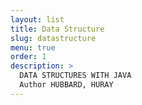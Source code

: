 ```yaml
---
layout: list
title: Data Structure
slug: datastructure
menu: true
order: 1
description: >
  DATA STRUCTURES WITH JAVA  
  Author HUBBARD, HURAY  
---
```

